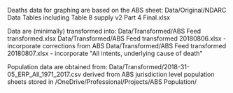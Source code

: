 Deaths data for graphing are based on the ABS sheet:
 Data/Original/NDARC Data Tables including Table 8 supply v2 Part 4 Final.xlsx

Data are (minimally) transformed into:
  Data/Transformed/ABS Feed transformed.xlsx
  Data/Transformed/ABS Feed transformed 20180806.xlsx - incorporate corrections from ABS
  Data/Transformed/ABS Feed transformed 20180807.xlsx - incorporate "All intents, underlying cause of death"

Population data are obtained from:
  Data/Transformed/2018-31-05_ERP_All_1971_2017.csv
derived from ABS jurisdiction level population sheets stored in /OneDrive/Professional/Projects/ABS Population/
